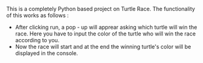This is a completely Python based project on Turtle Race.
The functionality of this works as follows : 
  - After clicking run, a pop - up will apprear asking which turtle will win the race. Here you have to input the color of the turtle who will win the race according to you.
  - Now the race will start and at the end the winning turtle's color will be displayed in the console. 
